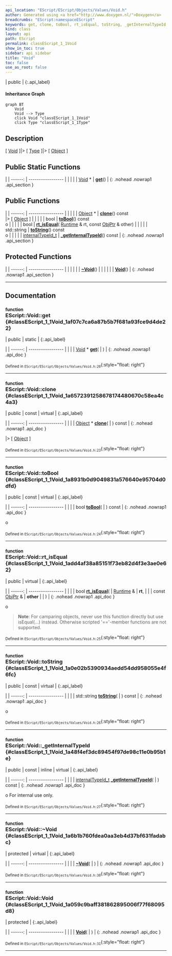 ```yaml
---
api_location: "EScript/EScript/Objects/Values/Void.h"
author: Generated using <a href="http://www.doxygen.nl/">Doxygen</a>
breadcrumbs: "EScript:namespaceEScript"
keywords: get, clone, toBool, rt_isEqual, toString, _getInternalTypeId, ~Void, Void
kind: class
layout: api
path: EScript
permalink: classEScript_1_1Void
show_in_toc: true
sidebar: api_sidebar
title: "Void"
toc: false
use_as_root: false
---
```


| public |
{:.api_label}

#### Inheritance Graph

```mermaid
graph BT
	Void
	Void --> Type
	click Void "classEScript_1_1Void"
	click Type "classEScript_1_1Type"
```

## Description

[ [Void](classEScript_1_1Void) ]|> [ [Type](classEScript_1_1Type) ]|> [ [Object](classEScript_1_1Object) ]



## Public Static Functions

|
| ------: | ----------------- |
|  | |
| [Void](classEScript_1_1Void) * | **[get](#classEScript_1_1Void_1af07c7ca6a87b5b7f681a93fce9d4de22)**() |
{: .nohead .nowrap1 .api_section }


## Public Functions

|
| ------: | ----------------- |
|  | |
| [Object](classEScript_1_1Object) * | **[clone](#classEScript_1_1Void_1a6572391258678174480670c58ea4c4a3)**() const <br/> |> [ [Object](classEScript_1_1Object) ] |
|  | |
| bool | **[toBool](#classEScript_1_1Void_1a8931b0d9049831a576640e95704d0dfd)**() const <br/> o |
|  | |
| bool | **[rt_isEqual](#classEScript_1_1Void_1add4af38a85151f73eb82d4f3e3ae0e62)**( [Runtime](classEScript_1_1Runtime) & rt, const [ObjPtr](namespaceEScript#namespaceEScript_1a64e706091a60f17b4f2b9dd748967523) & other) |
|  | |
| std::string | **[toString](#classEScript_1_1Void_1a0e02b5390934aedd54dd958055e4f6fc)**() const <br/> o |
|  | |
| [internalTypeId_t](namespaceEScript#namespaceEScript_1ab966fdf887376eab40d606bc1d49cd50) | **[_getInternalTypeId](#classEScript_1_1Void_1a48f4ef3dc89454f97de98c11e0b95b1e)**() const |
{: .nohead .nowrap1 .api_section }


## Protected Functions

|
| ------: | ----------------- |
|  | |
|  | **[~Void](#classEScript_1_1Void_1a6b1b760fdea0aa3eb4d37bf631fadabc)**() |
|  | |
|  | **[Void](#classEScript_1_1Void_1a059c9baff381862895006f77f68095d8)**() |
{: .nohead .nowrap1 .api_section }


-------------------------------------------------------------------

## Documentation

### <small>function</small><br/> EScript::Void::get {#classEScript_1_1Void_1af07c7ca6a87b5b7f681a93fce9d4de22}

| public | static |
{:.api_label}

|
| ------: | ----------------- |
|  |
| [Void](classEScript_1_1Void) * **[get](#classEScript_1_1Void_1af07c7ca6a87b5b7f681a93fce9d4de22)**( |  ) |
{: .nohead .nowrap1 .api_doc }





<sub>Defined in `EScript/EScript/Objects/Values/Void.h:20`</sub>{:style="float: right"}

-------------------------------------------------------------------

### <small>function</small><br/> EScript::Void::clone {#classEScript_1_1Void_1a6572391258678174480670c58ea4c4a3}

| public | const | virtual |
{:.api_label}

|
| ------: | ----------------- |
|  |
| [Object](classEScript_1_1Object) * **[clone](#classEScript_1_1Void_1a6572391258678174480670c58ea4c4a3)**( |  ) const |
{: .nohead .nowrap1 .api_doc }

|> [ [Object](classEScript_1_1Object) ]





<sub>Defined in `EScript/EScript/Objects/Values/Void.h:23`</sub>{:style="float: right"}

-------------------------------------------------------------------

### <small>function</small><br/> EScript::Void::toBool {#classEScript_1_1Void_1a8931b0d9049831a576640e95704d0dfd}

| public | const | virtual |
{:.api_label}

|
| ------: | ----------------- |
|  |
| bool **[toBool](#classEScript_1_1Void_1a8931b0d9049831a576640e95704d0dfd)**( |  ) const |
{: .nohead .nowrap1 .api_doc }

o





<sub>Defined in `EScript/EScript/Objects/Values/Void.h:24`</sub>{:style="float: right"}

-------------------------------------------------------------------

### <small>function</small><br/> EScript::Void::rt_isEqual {#classEScript_1_1Void_1add4af38a85151f73eb82d4f3e3ae0e62}

| public | virtual |
{:.api_label}

|
| ------: | ----------------- |
|  |
| bool **[rt_isEqual](#classEScript_1_1Void_1add4af38a85151f73eb82d4f3e3ae0e62)**( |  [Runtime](classEScript_1_1Runtime) & | **rt**, |
| | const [ObjPtr](namespaceEScript#namespaceEScript_1a64e706091a60f17b4f2b9dd748967523) & | **other** |
|   ) |
{: .nohead .nowrap1 .api_doc }



o
> **Note**: For camparing objects, never use this function directly but use isEqual(...) instead. Otherwise scripted '=='-member functions are not supported.






<sub>Defined in `EScript/EScript/Objects/Values/Void.h:25`</sub>{:style="float: right"}

-------------------------------------------------------------------

### <small>function</small><br/> EScript::Void::toString {#classEScript_1_1Void_1a0e02b5390934aedd54dd958055e4f6fc}

| public | const | virtual |
{:.api_label}

|
| ------: | ----------------- |
|  |
| std::string **[toString](#classEScript_1_1Void_1a0e02b5390934aedd54dd958055e4f6fc)**( |  ) const |
{: .nohead .nowrap1 .api_doc }

o





<sub>Defined in `EScript/EScript/Objects/Values/Void.h:26`</sub>{:style="float: right"}

-------------------------------------------------------------------

### <small>function</small><br/> EScript::Void::_getInternalTypeId {#classEScript_1_1Void_1a48f4ef3dc89454f97de98c11e0b95b1e}

| public | const | inline | virtual |
{:.api_label}

|
| ------: | ----------------- |
|  |
| [internalTypeId_t](namespaceEScript#namespaceEScript_1ab966fdf887376eab40d606bc1d49cd50) **[_getInternalTypeId](#classEScript_1_1Void_1a48f4ef3dc89454f97de98c11e0b95b1e)**( |  ) const |
{: .nohead .nowrap1 .api_doc }



o For internal use only.



<sub>Defined in `EScript/EScript/Objects/Values/Void.h:27`</sub>{:style="float: right"}

-------------------------------------------------------------------

### <small>function</small><br/> EScript::Void::~Void {#classEScript_1_1Void_1a6b1b760fdea0aa3eb4d37bf631fadabc}

| protected | virtual |
{:.api_label}

|
| ------: | ----------------- |
|  |
|  **[~Void](#classEScript_1_1Void_1a6b1b760fdea0aa3eb4d37bf631fadabc)**( |  ) |
{: .nohead .nowrap1 .api_doc }





<sub>Defined in `EScript/EScript/Objects/Values/Void.h:30`</sub>{:style="float: right"}

-------------------------------------------------------------------

### <small>function</small><br/> EScript::Void::Void {#classEScript_1_1Void_1a059c9baff381862895006f77f68095d8}

| protected |
{:.api_label}

|
| ------: | ----------------- |
|  |
|  **[Void](#classEScript_1_1Void_1a059c9baff381862895006f77f68095d8)**( |  ) |
{: .nohead .nowrap1 .api_doc }





<sub>Defined in `EScript/EScript/Objects/Values/Void.h:31`</sub>{:style="float: right"}

-------------------------------------------------------------------

